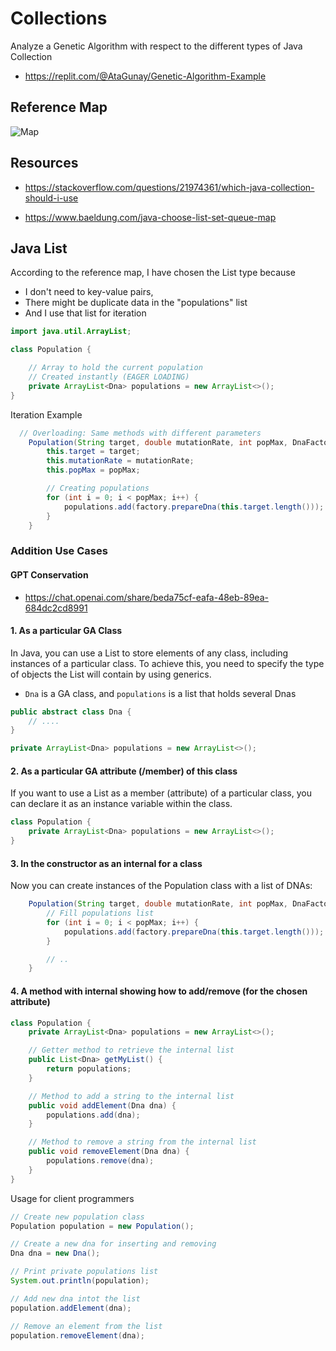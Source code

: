 # Collections

Analyze a Genetic Algorithm with respect to the different types of Java Collection

* https://replit.com/@AtaGunay/Genetic-Algorithm-Example

## Reference Map
![Map](https://www.baeldung.com/wp-content/uploads/2022/11/Concrete-Collection-Selection-Diagram.png)

## Resources

* https://stackoverflow.com/questions/21974361/which-java-collection-should-i-use

* https://www.baeldung.com/java-choose-list-set-queue-map

## Java List
According to the reference map, I have chosen the List type because 
* I don't need to key-value pairs,
* There might be duplicate data in the "populations" list
* And I use that list for iteration 

```java
import java.util.ArrayList;

class Population {

    // Array to hold the current population
    // Created instantly (EAGER LOADING)
    private ArrayList<Dna> populations = new ArrayList<>();
}
```

Iteration Example

```java
  // Overloading: Same methods with different parameters
    Population(String target, double mutationRate, int popMax, DnaFactory factory) {
        this.target = target;
        this.mutationRate = mutationRate;
        this.popMax = popMax;

        // Creating populations
        for (int i = 0; i < popMax; i++) {
            populations.add(factory.prepareDna(this.target.length()));
        }
    }
```

### Addition Use Cases

#### GPT Conservation

* https://chat.openai.com/share/beda75cf-eafa-48eb-89ea-684dc2cd8991

#### 1. As a particular GA Class

In Java, you can use a List to store elements of any class, including instances of a particular class. To achieve this, you need to specify the type of objects the List will contain by using generics. 

* `Dna` is a GA class, and `populations` is a list that holds several Dnas

```java
public abstract class Dna {
    // ....
}
```

```java
private ArrayList<Dna> populations = new ArrayList<>();
```

#### 2. As a particular GA attribute (/member) of this class

If you want to use a List as a member (attribute) of a particular class, you can declare it as an instance variable within the class.

```java
class Population {
    private ArrayList<Dna> populations = new ArrayList<>();
}
```

#### 3. In the constructor as an internal for a class

Now you can create instances of the Population class with a list of DNAs:

```java
    Population(String target, double mutationRate, int popMax, DnaFactory factory) {
        // Fill populations list
        for (int i = 0; i < popMax; i++) {
            populations.add(factory.prepareDna(this.target.length()));
        }

        // ..
    }
```

#### 4. A method with internal showing how to add/remove (for the chosen attribute)
```java
class Population {
    private ArrayList<Dna> populations = new ArrayList<>();

    // Getter method to retrieve the internal list
    public List<Dna> getMyList() {
        return populations;
    }

    // Method to add a string to the internal list
    public void addElement(Dna dna) {
        populations.add(dna);
    }

    // Method to remove a string from the internal list
    public void removeElement(Dna dna) {
        populations.remove(dna);
    }
}
```

Usage for client programmers

```java
// Create new population class
Population population = new Population();

// Create a new dna for inserting and removing
Dna dna = new Dna();

// Print private populations list
System.out.println(population);

// Add new dna intot the list
population.addElement(dna);

// Remove an element from the list
population.removeElement(dna);
```

